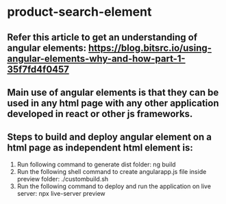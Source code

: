 # product-search-element

## Refer this article to get an understanding of angular elements: https://blog.bitsrc.io/using-angular-elements-why-and-how-part-1-35f7fd4f0457

## Main use of angular elements is that they can be used in any html page with any other application developed in react or other js frameworks.

## Steps to build and deploy angular element on a html page as independent html element is:
1. Run following command to generate dist folder: ng build
2. Run the following shell command to create angularapp.js file inside preview folder: ./custombuild.sh
3. Run the following command to deploy and run the application on live server: npx live-server preview
